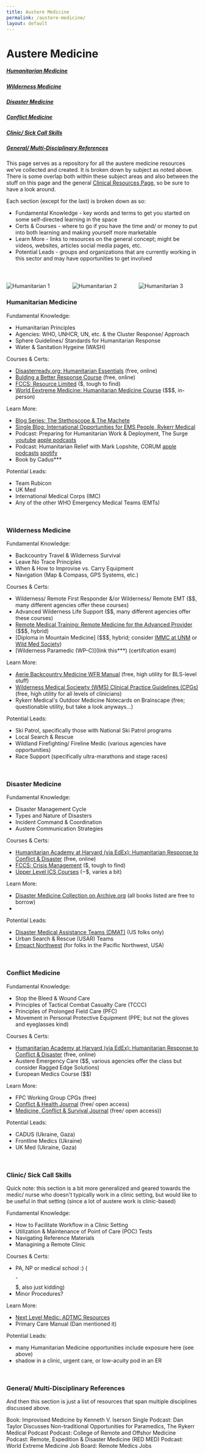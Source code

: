 ```yaml
---
title: Austere Medicine
permalink: /austere-medicine/
layout: default
---
```


# Austere Medicine

<h5><a href="#humanitarian-medicine">Humanitarian Medicine</a></h5>
<h5><a href="#wilderness-medicine">Wilderness Medicine</a></h5>
<h5><a href="#disaster-medicine">Disaster Medicine</a></h5>
<h5><a href="#conflict-medicine">Conflict Medicine</a></h5>
<h5><a href="#clinic-sick-call">Clinic/ Sick Call Skills</a></h5>
<h5><a href="#general-refs">General/ Multi-Disciplinary References</a></h5>

This page serves as a repository for all the austere medicine resources we've collected and created.  It is broken down by subject as noted above.  There is some overlap both within these subject areas and also between the stuff on this page and the general [Clinical Resources Page](https://www.rykerrmedical.com/clinical-resources/), so be sure to have a look around.

Each section (except for the last) is broken down as so:
- Fundamental Knowledge - key words and terms to get you started on some self-directed learning in the space
- Certs & Courses - where to go if you have the time and/ or money to put into both learning and making yourself more marketable
- Learn More - links to resources on the general concept; might be videos, websites, articles social media pages, etc.
- Potential Leads - groups and organizations that are currently working in this sector and may have opportunities to get involved

<br>

<div style="display:flex; justify-content:center; gap:1rem; margin:1.5rem 0; flex-wrap:nowrap;">
  <img src="https://raw.githubusercontent.com/rykerrmedical/website-files/main/images/austere-medicine/matamoros-covid-field-hospital.jpeg" alt="Humanitarian 1"
       style="max-width:100%; height:auto; flex:1 1 0;">
  <img src="https://raw.githubusercontent.com/rykerrmedical/website-files/main/images/austere-medicine/gaza-tsp-tal-sultan.jpeg" alt="Humanitarian 2"
       style="max-width:100%; height:auto; flex:1 1 0;">
  <img src="https://raw.githubusercontent.com/rykerrmedical/website-files/main/images/austere-medicine/reynosa-clinic.jpeg" alt="Humanitarian 3"
       style="max-width:100%; height:auto; flex:1 1 0;">
</div>

<h3 id="humanitarian-medicine">Humanitarian Medicine</h3>

Fundamental Knowledge:
- Humanitarian Principles
- Agencies: WHO, UNHCR, UN, etc. & the Cluster Response/ Approach
- Sphere Guidelines/ Standards for Humanitarian Response
- Water & Sanitation Hygeine (WASH)

Courses & Certs:
- [Disasterready.org: Humanitarian Essentials](https://www.disasterready.org/humanitarian-essentials) (free, online)
- [Bulding a Better Response Course](https://buildingabetterresponse.org/) (free, online)
- [FCCS: Resource Limited](https://sccm.org/Education-Center/Educational-Programming/Fundamentals/Fundamental-Critical-Care-Support-Resource-Limited) ($, tough to find)
- [World Eextreme Medicine: Humanitarian Medicine Course](https://worldextrememedicine.com/extreme-medicine-courses/humanitarian-medicine-course-castleton/) ($$$, in-person)

Learn More:
- [Blog Series: The Stethoscope & The Machete](https://humanitarianmedicjournals.com/)
- [Single Blog: International Opportunities for EMS People, Rykerr Medical](https://www.rykerrmedical.com/2021/11/03/international-opportunities-for-ems.html)
- Podcast: Preparing for Humanitarian Work & Deployment, The Surge [youtube](https://www.youtube.com/watch?v=4u9AYuz3JpM) [apple podcasts](https://podcasts.apple.com/us/podcast/episode-64-preparing-for-humanitarian-work-and-deployment/id1211210327?i=1000554762017)
- Podcast: Humanitarian Relief with Mark Lopshite, CORUM [apple podcasts](https://podcasts.apple.com/us/podcast/159-humanitarian-relief-with-mark-lopshire/id1691996344?i=1000725124755) [spotify](https://open.spotify.com/episode/1aiuEHJwWpAfG32FttTOmv?si=434f65bc38874955)
- Book by Cadus***

Potential Leads:
- Team Rubicon
- UK Med
- International Medical Corps (IMC)
- Any of the other WHO Emergency Medical Teams (EMTs)

<br>

<h3 id="wilderness-medicine">Wilderness Medicine</h3>

Fundamental Knowledge:
- Backcountry Travel & Wilderness Survival
- Leave No Trace Principles
- When & How to Improvise vs. Carry Equipment
- Navigation (Map & Compass, GPS Systems, etc.)

Courses & Certs:
- Wilderness/ Remote First Responder &/or Wilderness/ Remote EMT ($$, many different agencies offer these courses)
- Advanced Wilderness Life Support ($$, many different agencies offer these courses)
- [Remote Medical Training: Remote Medicine for the Advanced Provider](https://remotemedicaltraining.com/pages/rmap-nremt-paramedic-refresher-course) ($$$, hybrid)
- [Diploma in Mountain Medicine] ($$$, hybrid; consider [IMMC at UNM](https://hsc.unm.edu/medicine/departments/emergency-medicine/programs/prehospital-care/immc/) or [Wild Med Society](https://wms.org/WMS/WMS/Get-Certified/DiMM/Overview.aspx))
- [Wilderness Paramedic (WP-C)](link this***) (certifcation exam)

Learn More:
- [Aerie Backcountry Medicine WFR Manual](https://www.aeriemedicine.com/textbook/) (free, high utility for BLS-level stuff)
- [Wilderness Medical Sociewty (WMS) Clinical Practice Guidelines (CPGs)](https://wms.org/WMS/WMS/Research/WEM/CPG.aspx) (free, high utility for all levels of clinicians)
- Rykerr Medical's Outdoor Medicine Notecards on Brainscape (free; questionable utility, but take a look anyways...)

Potential Leads:
- Ski Patrol, specifically those with National Ski Patrol programs
- Local Search & Rescue
- Wildland Firefighting/ Fireline Medic (various agencies have opportunities)
- Race Support (specifically ultra-marathons and stage races)

<br>

<h3 id="disaster-medicine">Disaster Medicine</h3>

Fundamental Knowledge:
- Disaster Management Cycle
- Types and Nature of Disasters
- Incident Command & Coordination
- Austere Communication Strategies

Courses & Certs:
- [Humanitarian Academy at Harvard (via EdEx): Humanitarian Response to Conflict & Disaster](https://pll.harvard.edu/course/humanitarian-response-conflict-and-disaster) (free, online)
- [FCCS: Crisis Management](https://sccm.org/Education-Center/Educational-Programming/Fundamentals/FCCS-Crisis-Management) ($, tough to find)
- [Upper Level ICS Courses](link***) ($-$$, varies a bit)

Learn More:
- [Disaster Medicine Collection on Archive.org](https://openlibrary.org/search?q=disaster+medicine&mode=ebooks&has_fulltext=true&language=eng) (all books listed are free to borrow)
- 

Potential Leads:
- [Disaster Medical Assistance Teams (DMAT)](https://aspr.hhs.gov/NDMS/Pages/join-ndms.aspx) (US folks only)
- Urban Search & Rescue (USAR) Teams
- [Empact Northwest](https://www.empact.ngo/) (for folks in the Pacific Northwest, USA)

<br>

<h3 id="conflict-medicine">Conflict Medicine</h3>

Fundamental Knowledge:
- Stop the Bleed & Wound Care
- Principles of Tactical Combat Casualty Care (TCCC)
- Principles of Prolonged Field Care (PFC)
- Movement in Personal Protective Equipment (PPE; but not the gloves and eyeglasses kind)

Courses & Certs:
- [Humanitarian Academy at Harvard (via EdEx): Humanitarian Response to Conflict & Disaster](https://pll.harvard.edu/course/humanitarian-response-conflict-and-disaster) (free, online)
- Austere Emergency Care ($$, various agencies offer the class but consider Ragged Edge Solutions)
- European Medics Course ($$)

Learn More:
- FPC Working Group CPGs (free)
- [Conflict & Health Journal](https://conflictandhealth.biomedcentral.com/about) (free/ open access)
- [Medicine, Conflict & Survival Journal](https://www.tandfonline.com/journals/fmcs20) (free/ open access))

Potential Leads:
- CADUS (Ukraine, Gaza)
- Frontline Medics (Ukraine)
- UK Med (Ukraine, Gaza)

<br>

<h3 id="clinic-sick-call">Clinic/ Sick Call Skills</h3>

Quick note: this section is a bit more generalized and geared towards the medic/ nurse who doesn't typically work in a clinic setting, but would like to be useful in that setting (since a lot of austere work is clinic-based)

Fundamental Knowledge:
- How to Facilitate Workflow in a Clinic Setting
- Utilization & Maintenance of Point of Care (POC) Tests
- Navigating Reference Materials
- Managining a Remote Clinic

Courses & Certs:
- PA, NP or medical school :) ($$$$-$$$$$, also just kidding)
- Minor Procedures?

Learn More:
- [Next Level Medic: ADTMC Resources](https://nextlevelmedic.com/algorithm-directed-troop-medical-care/)
- Primary Care Manual (Dan mentioned it)

Potential Leads:
- many Humanitarian Medicine opportunities include exposure here (see above)
- shadow in a clinic, urgent care, or low-acuity pod in an ER

<br>

<h3 id="general-refs">General/ Multi-Disciplinary References</h3>

And then this section is just a list of resources that span multiple disciplines discussed above.

Book: Improvised Medicine by Kenneth V. Iserson
Single Podcast: Dan Taylor Discusses Non-traditional Opportunities for Paramedics, The Rykerr Medical Podcast
Podcast: College of Remote and Offshor Medicine
Podcast: Remote, Expedition & Disaster Medicine (RED MED)
Podcast: World Extreme Medicine
Job Board: Remote Medics Jobs

